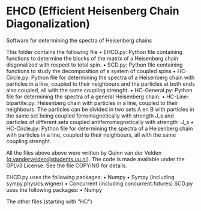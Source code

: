 # EHCD (Efficient Heisenberg Chain Diagonalization)
Software for determining the spectra of Heisenberg chains

This folder contains the following file
  • EHCD.py: Python file containing functions to determine the blocks of the matrix of a Heisenberg chain disgonalized with respect to total spin.
  • SCD.py: Python file containing functions to study the decomposition of a system of coupled spins
  • HC-Circle.py: Python file for determining the spectra of a Heisenberg chain with particles in a line, coupled to their neighbours and the particles at both ends also coupled, all with the same coupling strenght.
  • HC-General.py: Python file for determining the spectra of a general Heisenberg chain.
  • HC-Line-bipartite.py: Heisenberg chain with particles in a line, coupled to their neighbours. The particles can be divided in two sets A en B with particles in the same set being coupled ferromagnetically with strength J_s and particles of different sets coupled antiferromagnetically with strength -J_s
  • HC-Circle.py: Python file for determining the spectra of a Heisenberg chain with particles in a line, coupled to their neighbours, all with the same coupling strenght.

All the files above above were written by Quinn van der Velden (q.vandervelden@students.uu.nl). The code is made available under the GPLv3 License. See the
file COPYING for details.

EHCD.py uses the following packages:
• Numpy
• Sympy (including sympy.physics.wigner)
• Concurrent (including concurrent.futures)
SCD.py uses the following packages:
• Numpy

The other files (starting with "HC")
